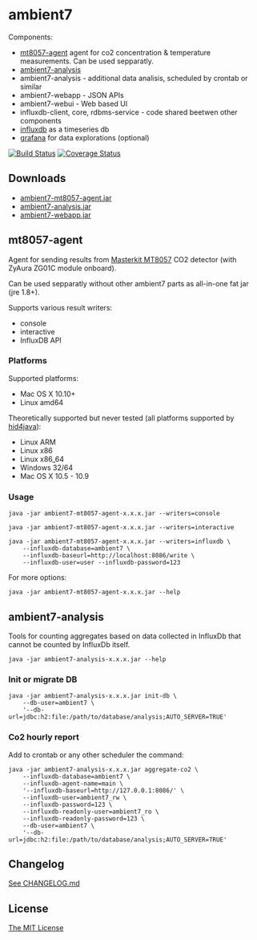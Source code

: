 # ambient7

Components:

* [mt8057-agent](#mt8057-agent) agent for co2 concentration & temperature
  measurements. Can be used sepparatly.
* [ambient7-analysis](#ambient7-analysis)
* ambient7-analysis - additional data analisis, scheduled by crontab or similar
* ambient7-webapp - JSON APIs
* ambient7-webui - Web based UI
* influxdb-client, core, rdbms-service - code shared beetwen other components
* [influxdb](influxdb/README.md) as a timeseries db
* [grafana](grafana/README.md) for data explorations (optional)

[![Build Status](https://travis-ci.org/maizy/ambient7.svg?branch=master)](https://travis-ci.org/maizy/ambient7)
[![Coverage Status](https://coveralls.io/repos/github/maizy/ambient7/badge.svg?branch=master)](https://coveralls.io/github/maizy/ambient7?branch=master)

<a name="downloads"></a>
## Downloads

* [ambient7-mt8057-agent.jar](https://github.com/maizy/ambient7/releases/download/0.3.0/ambient7-mt8057-agent-0.3.0.jar)
* [ambient7-analysis.jar](https://github.com/maizy/ambient7/releases/download/0.3.0/ambient7-analysis-0.3.0.jar)
* [ambient7-webapp.jar](https://github.com/maizy/ambient7/releases/download/0.3.0/ambient7-webapp-0.3.0.jar)


<a name="mt8057-agent"></a>
## mt8057-agent

Agent for sending results from
[Masterkit MT8057](http://masterkit.ru/shop/others/dadget/1266110) CO2 detector
(with ZyAura ZG01C module onboard).

Can be used sepparatly without other ambient7 parts as all-in-one fat jar
(jre 1.8+).

Supports various result writers:

* console
* interactive
* InfluxDB API


### Platforms

Supported platforms:

* Mac OS X 10.10+
* Linux amd64

Theoretically supported but never tested (all platforms supported by
[hid4java](https://github.com/gary-rowe/hid4java)):

* Linux ARM
* Linux x86
* Linux x86_64
* Windows 32/64
* Mac OS X 10.5 - 10.9


### Usage

```
java -jar ambient7-mt8057-agent-x.x.x.jar --writers=console

java -jar ambient7-mt8057-agent-x.x.x.jar --writers=interactive

java -jar ambient7-mt8057-agent-x.x.x.jar --writers=influxdb \
    --influxdb-database=ambient7 \
    --influxdb-baseurl=http://localhost:8086/write \
    --influxdb-user=user --influxdb-password=123
```

For more options:

```
java -jar ambient7-mt8057-agent-x.x.x.jar --help
```


<a name="ambient7-analysis"></a>
## ambient7-analysis

Tools for counting aggregates based on data collected in InfluxDb
that cannot be counted by InfluxDb itself.

```
java -jar ambient7-analysis-x.x.x.jar --help
```

### Init or migrate DB

```
java -jar ambient7-analysis-x.x.x.jar init-db \
    --db-user=ambient7 \
    '--db-url=jdbc:h2:file:/path/to/database/analysis;AUTO_SERVER=TRUE'
```

### Co2 hourly report

Add to crontab or any other scheduler the command:

```
java -jar ambient7-analysis-x.x.x.jar aggregate-co2 \
    --influxdb-database=ambient7 \
    --influxdb-agent-name=main \
    '--influxdb-baseurl=http://127.0.0.1:8086/' \
    --influxdb-user=ambient7_rw \
    --influxdb-password=123 \
    --influxdb-readonly-user=ambient7_ro \
    --influxdb-readonly-password=123 \
    --db-user=ambient7 \
    '--db-url=jdbc:h2:file:/path/to/database/analysis;AUTO_SERVER=TRUE'
```


## Changelog

[See CHANGELOG.md](CHANGELOG.md)


## License

[The MIT License](LICENSE.txt)
